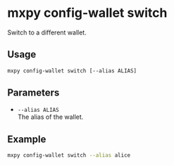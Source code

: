 # mxpy config-wallet switch

Switch to a different wallet.

## Usage

```bash
mxpy config-wallet switch [--alias ALIAS]
```

## Parameters

- `--alias ALIAS`  
  The alias of the wallet.

## Example

```bash
mxpy config-wallet switch --alias alice
